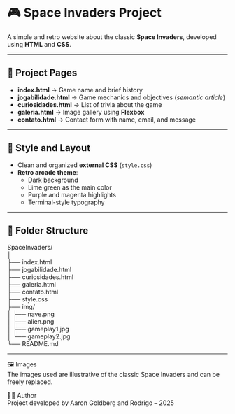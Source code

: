 # 🎮 Space Invaders Project

A simple and retro website about the classic **Space Invaders**, developed using **HTML** and **CSS**.

---

## 📄 Project Pages

- **index.html** → Game name and brief history  
- **jogabilidade.html** → Game mechanics and objectives (*semantic article*)  
- **curiosidades.html** → List of trivia about the game  
- **galeria.html** → Image gallery using **Flexbox**  
- **contato.html** → Contact form with name, email, and message

---

## 🎨 Style and Layout

- Clean and organized **external CSS** (`style.css`)  
- **Retro arcade theme**:
  - Dark background
  - Lime green as the main color
  - Purple and magenta highlights
  - Terminal-style typography

---

## 📁 Folder Structure

SpaceInvaders/  
│  
├── index.html  
├── jogabilidade.html  
├── curiosidades.html  
├── galeria.html  
├── contato.html  
├── style.css  
├── img/  
│   ├── nave.png  
│   ├── alien.png  
│   ├── gameplay1.jpg  
│   └── gameplay2.jpg  
└── README.md

---

🖼️ Images  
The images used are illustrative of the classic Space Invaders and can be freely replaced.

👨‍💻 Author  
Project developed by Aaron Goldberg and Rodrigo – 2025